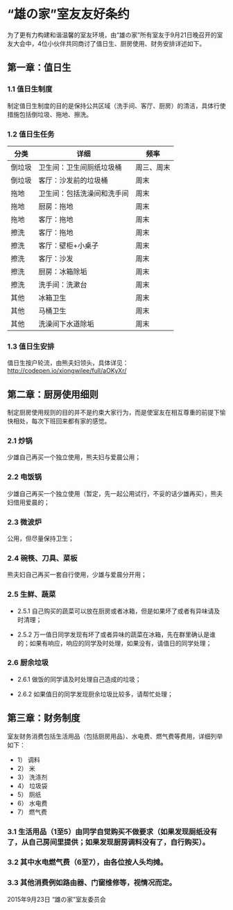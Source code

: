 # “雄の家”室友友好条约

为了更有力构建和谐温馨的室友环境，由“雄の家”所有室友于9月21日晚召开的室友大会中，4位小伙伴共同商讨了值日生、厨房使用、财务安排详述如下。

## 第一章：值日生

### 1.1	值日生制度

制定值日生制度的目的是保持公共区域（洗手间、客厅、厨房）的清洁，具体行使措施包括倒垃圾、拖地、擦洗。

### 1.2	值日生任务

|分类|详细|频率|
|----|----|----|
|倒垃圾|卫生间：卫生间厕纸垃圾桶|周三、周末|
|倒垃圾|客厅：沙发前的垃圾桶|周末|
|拖地|卫生间：包括洗澡间和洗手间|周末|
|拖地|厨房：拖地|周末|
|拖地|客厅：拖地|周末|
|擦洗|客厅：拖地|周末|
|擦洗|客厅：壁柜+小桌子|周末|
|擦洗|客厅：沙发|周末|
|擦洗|厨房：冰箱除垢|周末|
|擦洗|洗手间：洗漱台|周末|
|其他|冰箱卫生|周末|
|其他|马桶卫生|周末|
|其他|洗澡间下水道除垢|周末|

### 1.3	值日生安排

值日生按户轮流，由熊夫妇领头，具体详见： http://codepen.io/xiongwilee/full/aOKyXr/

## 第二章：厨房使用细则

制定厨房使用规则的目的并不是约束大家行为，而是使室友在相互尊重的前提下愉快相处，每次下班回来都有家的感觉。

### 2.1 炒锅

少雄自己再买一个独立使用，熊夫妇与爱晨公用；
	
### 2.2 电饭锅

少雄自己再买一个独立使用（暂定，先一起公用试行，不妥的话少雄再买），熊夫妇借用爱晨的；

### 2.3 微波炉

公用，但尽量保持卫生；

### 2.4 碗筷、刀具、菜板

熊夫妇自己再买一套自行使用，少雄与爱晨分开用； 

### 2.5 生鲜、蔬菜

* 2.5.1 自己购买的蔬菜可以放在厨房或者冰箱，但是如果坏了或者有异味请及时清理；

* 2.5.2 万一值日同学发现有坏了或者异味的蔬菜在冰箱，先在群里确认是谁的；如果有响应，响应的同学及时处理，如果没有，请值日的同学处理；

### 2.6 厨余垃圾

* 2.6.1 做饭的同学请及时处理自己造成的垃圾；

* 2.6.2 如果值日的同学发现厨余垃圾比较多，请帮忙处理；

## 第三章：财务制度

室友财务消费包括生活用品（包括厨房用品）、水电费、燃气费等费用，详细列举如下：

* 1） 调料
* 2） 米
* 3） 洗涤剂
* 4） 垃圾袋
* 5） 厕纸
* 6） 水电费
* 7） 燃气费

### 3.1 生活用品（1至5）由同学自觉购买不做要求（如果发现厕纸没有了，从自己房间里提供；如果发现厨房调料没有了，自行购买）。
### 3.2 其中水电燃气费（6至7），由各位按人头均摊。
### 3.3 其他消费例如路由器、门窗维修等，视情况而定。 


2015年9月23日
“雄の家”室友委员会
